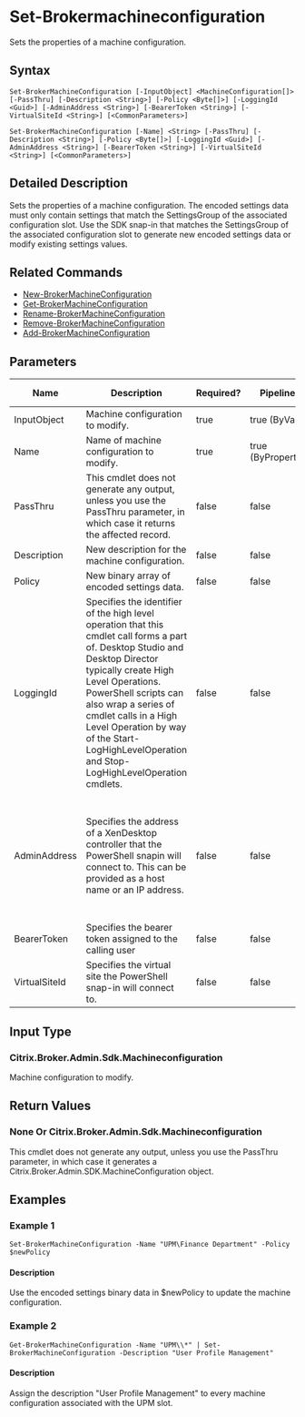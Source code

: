﻿
# Set-Brokermachineconfiguration
Sets the properties of a machine configuration.
## Syntax
```
Set-BrokerMachineConfiguration [-InputObject] <MachineConfiguration[]> [-PassThru] [-Description <String>] [-Policy <Byte[]>] [-LoggingId <Guid>] [-AdminAddress <String>] [-BearerToken <String>] [-VirtualSiteId <String>] [<CommonParameters>]

Set-BrokerMachineConfiguration [-Name] <String> [-PassThru] [-Description <String>] [-Policy <Byte[]>] [-LoggingId <Guid>] [-AdminAddress <String>] [-BearerToken <String>] [-VirtualSiteId <String>] [<CommonParameters>]
```
## Detailed Description
Sets the properties of a machine configuration. The encoded settings data must only contain settings that match the SettingsGroup of the associated configuration slot. Use the SDK snap-in that matches the SettingsGroup of the associated configuration slot to generate new encoded settings data or modify existing settings values.


## Related Commands

* [New-BrokerMachineConfiguration](./New-BrokerMachineConfiguration/)
* [Get-BrokerMachineConfiguration](./Get-BrokerMachineConfiguration/)
* [Rename-BrokerMachineConfiguration](./Rename-BrokerMachineConfiguration/)
* [Remove-BrokerMachineConfiguration](./Remove-BrokerMachineConfiguration/)
* [Add-BrokerMachineConfiguration](./Add-BrokerMachineConfiguration/)
## Parameters
| Name   | Description | Required? | Pipeline Input | Default Value |
| --- | --- | --- | --- | --- |
| InputObject | Machine configuration to modify. | true | true (ByValue) |  |
| Name | Name of machine configuration to modify. | true | true (ByPropertyName) |  |
| PassThru | This cmdlet does not generate any output, unless you use the PassThru parameter, in which case it returns the affected record. | false | false | False |
| Description | New description for the machine configuration. | false | false |  |
| Policy | New binary array of encoded settings data. | false | false |  |
| LoggingId | Specifies the identifier of the high level operation that this cmdlet call forms a part of. Desktop Studio and Desktop Director typically create High Level Operations. PowerShell scripts can also wrap a series of cmdlet calls in a High Level Operation by way of the Start-LogHighLevelOperation and Stop-LogHighLevelOperation cmdlets. | false | false |  |
| AdminAddress | Specifies the address of a XenDesktop controller that the PowerShell snapin will connect to. This can be provided as a host name or an IP address. | false | false | Localhost. Once a value is provided by any cmdlet, this value will become the default. |
| BearerToken | Specifies the bearer token assigned to the calling user | false | false |  |
| VirtualSiteId | Specifies the virtual site the PowerShell snap-in will connect to. | false | false |  |

## Input Type

### Citrix.Broker.Admin.Sdk.Machineconfiguration
Machine configuration to modify.
## Return Values

### None Or Citrix.Broker.Admin.Sdk.Machineconfiguration
This cmdlet does not generate any output, unless you use the PassThru parameter, in which case it generates a Citrix.Broker.Admin.SDK.MachineConfiguration object.
## Examples

### Example 1
```
Set-BrokerMachineConfiguration -Name "UPM\Finance Department" -Policy $newPolicy
```
#### Description
Use the encoded settings binary data in \$newPolicy to update the machine configuration.
### Example 2
```
Get-BrokerMachineConfiguration -Name "UPM\\*" | Set-BrokerMachineConfiguration -Description "User Profile Management"
```
#### Description
Assign the description "User Profile Management" to every machine configuration associated with the UPM slot.

